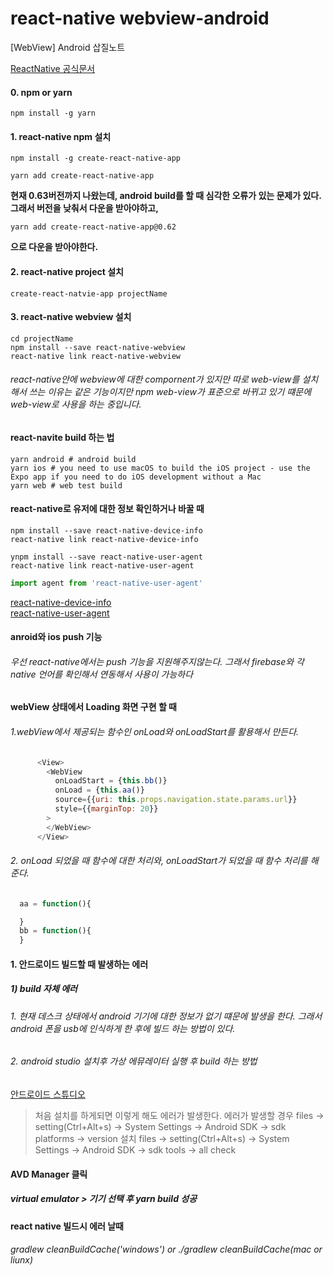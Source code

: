 # react-native webview-android
[WebView] Android 삽질노트

[ReactNative 공식문서](https://reactnative.dev/docs/0.50/webview)
#### 0. npm or yarn
```npm
npm install -g yarn
```

#### 1. react-native npm 설치
```npm
npm install -g create-react-native-app
```
```npm
yarn add create-react-native-app
```
__현재 0.63버전까지 나왔는데, android build를 할 때 심각한 오류가 있는 문제가 있다. 그래서 버전을 낮춰서 다운을 받아야하고,__
```npm
yarn add create-react-native-app@0.62
```
__으로 다운을 받아야한다.__

#### 2. react-native project 설치
```npm
create-react-natvie-app projectName
```

#### 3. react-native webview 설치
```npm
cd projectName
npm install --save react-native-webview
react-native link react-native-webview
```

###### react-native안에 webview에 대한 compornent가 있지만 따로 web-view를 설치해서 쓰는 이유는 같은 기능이지만 npm web-view가 표준으로 바뀌고 있기 떄문에 web-view로 사용을 하는 중입니다.

#### react-navite build 하는 법
```npm
yarn android # android build
yarn ios # you need to use macOS to build the iOS project - use the Expo app if you need to do iOS development without a Mac
yarn web # web test build
```

#### react-native로 유저에 대한 정보 확인하거나 바꿀 때
```npm
npm install --save react-native-device-info
react-native link react-native-device-info

ynpm install --save react-native-user-agent
react-native link react-native-user-agent
```

``` js
import agent from 'react-native-user-agent'
```
[react-native-device-info](https://github.com/react-native-community/react-native-device-info)<br/>
[react-native-user-agent](https://www.npmjs.com/package/react-native-user-agent/v/0.0.9)

#### anroid와 ios push 기능
###### 우선 react-native에서는 push 기능을 지원해주지않는다. 그래서 firebase와 각 native 언어를 확인해서 연동해서 사용이 가능하다

#### webView 상태에서 Loading 화면 구현 할 때

###### 1.webView에서 제공되는 함수인 onLoad와 onLoadStart를 활용해서 만든다.
```js
      <View>
        <WebView
          onLoadStart = {this.bb()}
          onLoad = {this.aa()}
          source={{uri: this.props.navigation.state.params.url}}
          style={{marginTop: 20}}
        >
        </WebView>
      </View>
```

###### 2. onLoad 되었을 때 함수에 대한 처리와, onLoadStart가 되었을 때 함수 처리를 해준다.
```js
  aa = function(){

  }
  bb = function(){
  }
```
#### 1. 안드로이드 빌드할 때 발생하는 에러

##### 1) build 자체 에러
###### 1. 현재 데스크 상태에서 android 기기에 대한 정보가 없기 떄문에 발생을 한다. 그래서 android 폰을 usb에 인식하게 한 후에 빌드 하는 방법이 있다.
###### 2. android studio 설치후 가상 에뮤레이터 실행 후 build 하는 방법
[안드로이드 스튜디오](https://developer.android.com/studio/install?hl=ko)<br>
> 처음 설치를 하게되면 이렇게 해도 에러가 발생한다. 
> 에러가 발생할 경우 files -> setting(Ctrl+Alt+s) -> System Settings -> Android SDK -> sdk platforms -> version 설치
> files -> setting(Ctrl+Alt+s) -> System Settings -> Android SDK -> sdk tools -> all check

#### AVD Manager 클릭
##### virtual emulator > 기기 선택 후 yarn build 성공

#### react native 빌드시 에러 날때
###### gradlew cleanBuildCache('windows') or ./gradlew cleanBuildCache(mac or liunx)
